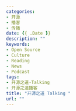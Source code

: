 ```yaml
---
categories:
- 开源
- 播客
- 传播
date: {{ .Date }}
description: ""
keywords:
- Open Source
- Culture
- Reading
- News
- Podcast
tags:
- 开源之道-Talking
- 开源之道播客
title: "开源之道 Talking "
url: ""
---
```

